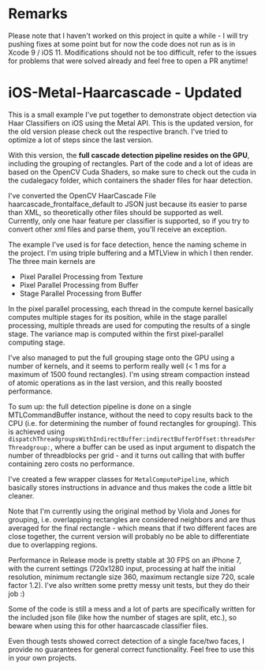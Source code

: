 # Remarks

Please note that I haven't worked on this project in quite a while - I will try pushing fixes at some point but for now the code does not run as is in Xcode 9 / iOS 11. Modifications should not be too difficult, refer to the issues for problems that were solved already and feel free to open a PR anytime!

# iOS-Metal-Haarcascade - Updated

This is a small example I've put together to demonstrate object detection via Haar Classifiers on iOS using the Metal API. This is the updated version, for the old version please check out the respective branch. I've tried to optimize a lot of steps since the last version.

With this version, the **full cascade detection pipeline resides on the GPU**, including the grouping of rectangles. Part of the code and a lot of ideas are based on the OpenCV Cuda Shaders, so make sure to check out the cuda in the cudalegacy folder, which containers the shader files for haar detection.

I've converted the OpenCV HaarCascade File haarcascade_frontalface_default to JSON just because its easier to parse than XML, so theoretically other files should be supported as well. Currently, only one haar feature per classifier is supported, so if you try to convert other xml files and parse them, you'll receive an exception. 

The example I've used is for face detection, hence the naming scheme in the project. I'm using triple buffering and a MTLView in which I then render. The three main kernels are

* Pixel Parallel Processing from Texture
* Pixel Parallel Processing from Buffer
* Stage Parallel Processing from Buffer

In the pixel parallel processing, each thread in the compute kernel basically computes multiple stages for its position, while in the stage parallel processing, multiple threads are used for computing the results of a single stage. The variance map is computed within the first pixel-parallel computing stage. 

I've also managed to put the full grouping stage onto the GPU using a number of kernels, and it seems to perform really well (< 1 ms for a maximum of 1500 found rectangles). I'm using stream compaction instead of atomic operations as in the last version, and this really boosted performance. 

To sum up: the full detection pipeline is done on a single MTLCommandBuffer instance, without the need to copy results back to the CPU (i.e. for determining the number of found rectangles for grouping). This is achieved using `dispatchThreadgroupsWithIndirectBuffer:indirectBufferOffset:threadsPerThreadgroup:`, where a buffer can be used as input argument to dispatch the number of threadblocks per grid - and it turns out calling that with buffer containing zero costs no performance. 

I've created a few wrapper classes for `MetalComputePipeline`, which basically stores instructions in advance and thus makes the code a little bit cleaner.

Note that I'm currently using the original method by Viola and Jones for grouping, i.e. overlapping rectangles are considered neighbors and are thus averaged for the final rectangle - which means that if two different faces are close together, the current version will probably no be able to differentiate due to overlapping regions. 

Performance in Release mode is pretty stable at 30 FPS on an iPhone 7, with the current settings (720x1280 input, processing at half the initial resolution, minimum rectangle size 360, maximum rectangle size 720, scale factor 1.2). I've also written some pretty messy unit tests, but they do their job :)

Some of the code is still a mess and a lot of parts are specifically written for the included json file (like how the number of stages are split, etc.), so beware when using this for other haarcascade classifier files.

Even though tests showed correct detection of a single face/two faces, I provide no guarantees for general correct functionality. Feel free to use this in your own projects. 
